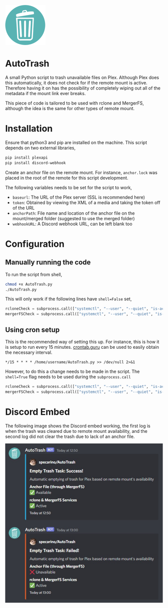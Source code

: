 ![AutoTrash](https://github.com/specarino/AutoTrash/blob/main/assets/AutoTrash-128px.png?raw=True)

# AutoTrash
A small Python script to trash unavailable files on Plex. Although Plex does this automatically, it does not check for if the remote mount is active. Therefore having it on has the possibility of completely wiping out all of the metadata if the mount link ever breaks.

This piece of code is tailored to be used with rclone and MergerFS, although the idea is the same for other types of remote mount.

# Installation
Ensure that python3 and pip are installed on the machine. This script depends on two external libraries,

```bash
pip install plexapi
pip install discord-webhook
```

Create an anchor file on the remote mount. For instance, `anchor.lock` was placed in the root of the remote for this script development.

The following variables needs to be set for the script to work,
- `baseurl`: The URL of the Plex server (SSL is recommended here)
- `token`: Obtained by viewing the XML of a media and taking the token off of the URL
- `anchorPath`: File name and location of the anchor file on the mount/merged folder (suggested to use the merged folder)
- `webhookURL`: A Discord webhook URL, can be left blank too

# Configuration

## Manually running the code
To run the script from shell,

```bash
chmod +x AutoTrash.py
./AutoTrash.py
```

This will only work if the following lines have `shell=False` set,

```python
rcloneCheck = subprocess.call(["systemctl", "--user", "--quiet", "is-active", "rclone-vfs.service"], shell=False)
mergerFSCheck = subprocess.call(["systemctl", "--user", "--quiet", "is-active", "mergerfs.service"], shell=False)
```

## Using cron setup
This is the recommended way of setting this up. For instance, this is how it is setup to run every 15 minutes. [crontab.guru](https://crontab.guru/) can be used to easily obtain the necessary interval.
```
*/15 * * * * /home/username/AutoTrash.py >> /dev/null 2>&1
```
However, to do this a change needs to be made in the script. The `shell=True` flag needs to be used during the `subprocess.call`

```python
rcloneCheck = subprocess.call(["systemctl", "--user", "--quiet", "is-active", "rclone-vfs.service"], shell=True)
mergerFSCheck = subprocess.call(["systemctl", "--user", "--quiet", "is-active", "mergerfs.service"], shell=True)
```

# Discord Embed

The following image shows the Discord embed working, the first log is when the trash was cleared due to remote mount availability, and the second log did not clear the trash due to lack of an anchor file.

![AutoTrash Discord Embed Logs](https://github.com/specarino/AutoTrash/blob/main/assets/AutoTrash_Example.jpg?raw=True)
